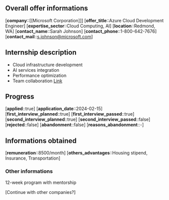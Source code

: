 ## Overall offer informations
[**company**::[[Microsoft Corporation]]]
[**offer_title**::Azure Cloud Development Engineer]
[**expertise_sector**::Cloud Computing, AI]
[**location**::Redmond, WA]
[**contact_name**::Sarah Johnson]
[**contact_phone**::1-800-642-7676]
[**contact_mail**::s.johnson@microsoft.com]

## Internship description
- Cloud infrastructure development
- AI services integration
- Performance optimization
- Team collaboration
[Link](https://careers.microsoft.com/cloud-engineer-2024)

## Progress
[**applied**::true]
[**application_date**::2024-02-15]
[**first_interview_planned**::true]
[**first_interview_passed**::true]
[**second_interview_planned**::true]
[**second_interview_passed**::false]
[**rejected**::false]
[**abandonment**::false]
[**reasons_abandonment**::-]

## Informations obtained
[**remuneration**::8500/month]
[**others_advantages**::Housing stipend, Insurance, Transportation]

### Other informations
12-week program with mentorship

[Continue with other companies?]